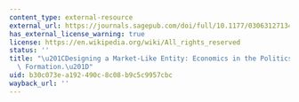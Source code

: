 ```yaml
---
content_type: external-resource
external_url: https://journals.sagepub.com/doi/full/10.1177/0306312713493962
has_external_license_warning: true
license: https://en.wikipedia.org/wiki/All_rights_reserved
status: ''
title: "\u201CDesigning a Market-Like Entity: Economics in the Politics of Market\
  \ Formation.\u201D"
uid: b30c073e-a192-490c-8c08-b9c5c9957cbc
wayback_url: ''
---
```

